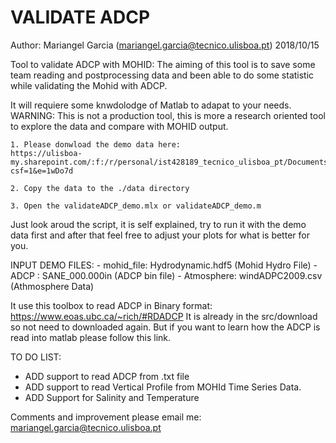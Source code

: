 # VALIDATE ADCP
Author: Mariangel Garcia (mariangel.garcia@tecnico.ulisboa.pt)
2018/10/15

Tool to validate ADCP with MOHID: 
The aiming of this tool is to save some team reading and postprocessing data and been able to do some statistic while validating the Mohid with ADCP. 

It will requiere some knwdolodge of Matlab to adapat to your needs.
WARNING: This is not a production tool, this is more a research oriented tool to explore the data and compare with MOHID output. 

    1. Please donwload the demo data here:
    https://ulisboa-my.sharepoint.com/:f:/r/personal/ist428189_tecnico_ulisboa_pt/Documents/dataMatlab?csf=1&e=1wDo7d
    
    2. Copy the data to the ./data directory 
    
    3. Open the validateADCP_demo.mlx or validateADCP_demo.m
 
 Just look aroud the script, it is self explained, try to run it with the demo data first and after that feel free to adjust your plots for what is better for you.
    
INPUT DEMO FILES: 
    - mohid_file: Hydrodynamic.hdf5 (Mohid Hydro File)
    - ADCP      : SANE_000.000in    (ADCP bin file)
    - Atmosphere: windADPC2009.csv  (Athmosphere Data)

It use this toolbox to read ADCP in Binary format: https://www.eoas.ubc.ca/~rich/#RDADCP
It is already in the src/download so not need to downloaded again. But if you want to learn how the ADCP is read into matlab please follow this link.

TO DO LIST:
- ADD support to read ADCP from .txt file
- ADD support to read Vertical Profile from MOHId Time Series Data.
- ADD Support for Salinity and Temperature

Comments and improvement please email me: mariangel.garcia@tecnico.ulisboa.pt
